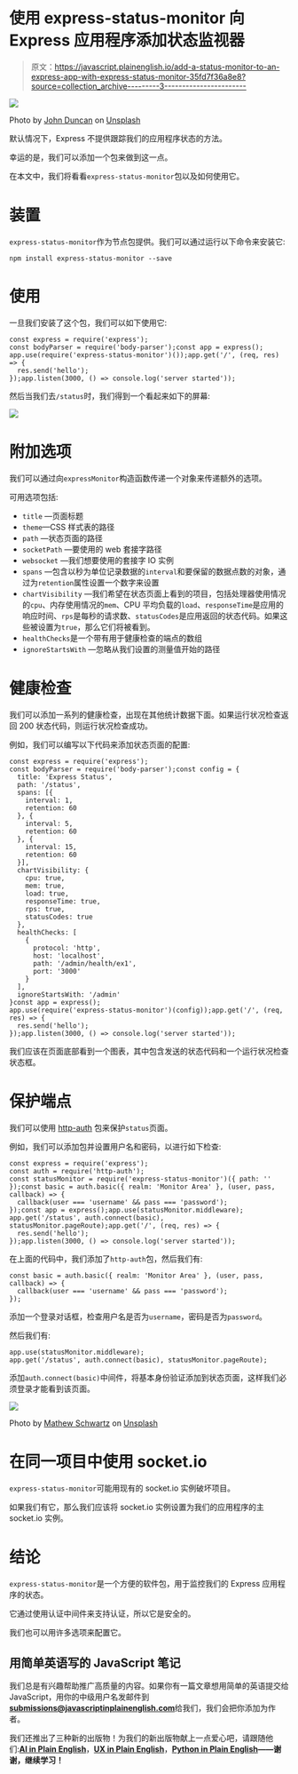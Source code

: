 # 使用 express-status-monitor 向 Express 应用程序添加状态监视器

> 原文：<https://javascript.plainenglish.io/add-a-status-monitor-to-an-express-app-with-express-status-monitor-35fd7f36a8e8?source=collection_archive---------3----------------------->

![](img/e46834aecc7dda5ae2315d4035d12b72.png)

Photo by [John Duncan](https://unsplash.com/@jrduncan11?utm_source=medium&utm_medium=referral) on [Unsplash](https://unsplash.com?utm_source=medium&utm_medium=referral)

默认情况下，Express 不提供跟踪我们的应用程序状态的方法。

幸运的是，我们可以添加一个包来做到这一点。

在本文中，我们将看看`express-status-monitor`包以及如何使用它。

# 装置

`express-status-monitor`作为节点包提供。我们可以通过运行以下命令来安装它:

```
npm install express-status-monitor --save
```

# 使用

一旦我们安装了这个包，我们可以如下使用它:

```
const express = require('express');
const bodyParser = require('body-parser');const app = express();
app.use(require('express-status-monitor')());app.get('/', (req, res) => {
  res.send('hello');
});app.listen(3000, () => console.log('server started'));
```

然后当我们去`/status`时，我们得到一个看起来如下的屏幕:

![](img/950478065a4305b86bba952d03bdd2d2.png)

# 附加选项

我们可以通过向`expressMonitor`构造函数传递一个对象来传递额外的选项。

可用选项包括:

*   `title` —页面标题
*   `theme`—CSS 样式表的路径
*   `path` —状态页面的路径
*   `socketPath` —要使用的 web 套接字路径
*   `websocket` —我们想要使用的套接字 IO 实例
*   `spans` —包含以秒为单位记录数据的`interval`和要保留的数据点数的对象，通过为`retention`属性设置一个数字来设置
*   `chartVisibility` —我们希望在状态页面上看到的项目，包括处理器使用情况的`cpu`、内存使用情况的`mem`、CPU 平均负载的`load`、`responseTime`是应用的响应时间、`rps`是每秒的请求数、`statusCodes`是应用返回的状态代码。如果这些被设置为`true`，那么它们将被看到。
*   `healthChecks`是一个带有用于健康检查的端点的数组
*   `ignoreStartsWith` —忽略从我们设置的测量值开始的路径

# 健康检查

我们可以添加一系列的健康检查，出现在其他统计数据下面。如果运行状况检查返回 200 状态代码，则运行状况检查成功。

例如，我们可以编写以下代码来添加状态页面的配置:

```
const express = require('express');
const bodyParser = require('body-parser');const config = {
  title: 'Express Status',
  path: '/status',
  spans: [{
    interval: 1,
    retention: 60
  }, {
    interval: 5,
    retention: 60
  }, {
    interval: 15,
    retention: 60
  }],
  chartVisibility: {
    cpu: true,
    mem: true,
    load: true,
    responseTime: true,
    rps: true,
    statusCodes: true
  },
  healthChecks: [
    {
      protocol: 'http',
      host: 'localhost',
      path: '/admin/health/ex1',
      port: '3000'
    }
  ],
  ignoreStartsWith: '/admin'
}const app = express();
app.use(require('express-status-monitor')(config));app.get('/', (req, res) => {
  res.send('hello');
});app.listen(3000, () => console.log('server started'));
```

我们应该在页面底部看到一个图表，其中包含发送的状态代码和一个运行状况检查状态框。

# 保护端点

我们可以使用 [http-auth](https://www.npmjs.com/package/http-auth) 包来保护`status`页面。

例如，我们可以添加包并设置用户名和密码，以进行如下检查:

```
const express = require('express');
const auth = require('http-auth');
const statusMonitor = require('express-status-monitor')({ path: '' });const basic = auth.basic({ realm: 'Monitor Area' }, (user, pass, callback) => {
  callback(user === 'username' && pass === 'password');
});const app = express();app.use(statusMonitor.middleware);
app.get('/status', auth.connect(basic), statusMonitor.pageRoute);app.get('/', (req, res) => {
  res.send('hello');
});app.listen(3000, () => console.log('server started'));
```

在上面的代码中，我们添加了`http-auth`包，然后我们有:

```
const basic = auth.basic({ realm: 'Monitor Area' }, (user, pass, callback) => {
  callback(user === 'username' && pass === 'password');
});
```

添加一个登录对话框，检查用户名是否为`username`，密码是否为`password`。

然后我们有:

```
app.use(statusMonitor.middleware);
app.get('/status', auth.connect(basic), statusMonitor.pageRoute);
```

添加`auth.connect(basic)`中间件，将基本身份验证添加到状态页面，这样我们必须登录才能看到该页面。

![](img/9afa108651b945e74551cab2b5932458.png)

Photo by [Mathew Schwartz](https://unsplash.com/@cadop?utm_source=medium&utm_medium=referral) on [Unsplash](https://unsplash.com?utm_source=medium&utm_medium=referral)

# 在同一项目中使用 socket.io

`express-status-monitor`可能用现有的 socket.io 实例破坏项目。

如果我们有它，那么我们应该将 socket.io 实例设置为我们的应用程序的主 socket.io 实例。

# 结论

`express-status-monitor`是一个方便的软件包，用于监控我们的 Express 应用程序的状态。

它通过使用认证中间件来支持认证，所以它是安全的。

我们也可以用许多选项来配置它。

## **用简单英语写的 JavaScript 笔记**

我们总是有兴趣帮助推广高质量的内容。如果你有一篇文章想用简单的英语提交给 JavaScript，用你的中级用户名发邮件到[**submissions@javascriptinplainenglish.com**](mailto:submissions@javascriptinplainenglish.com)给我们，我们会把你添加为作者。

我们还推出了三种新的出版物！为我们的新出版物献上一点爱心吧，请跟随他们:[**AI in Plain English**](https://medium.com/ai-in-plain-english)，[**UX in Plain English**](https://medium.com/ux-in-plain-english)，[**Python in Plain English**](https://medium.com/python-in-plain-english)**——谢谢，继续学习！**